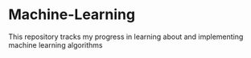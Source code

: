 # Machine-Learning
This repository tracks my progress in learning about and implementing machine learning algorithms
